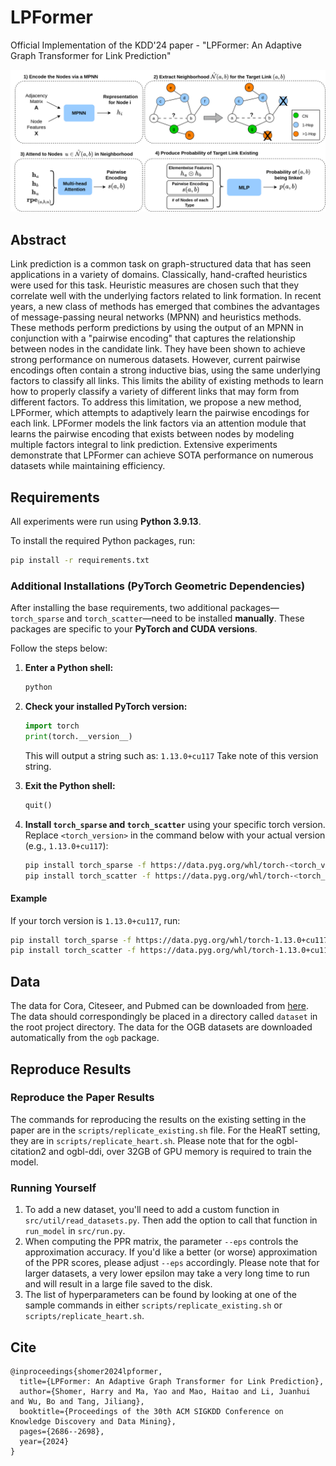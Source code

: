 # LPFormer

Official Implementation of the KDD'24 paper - "LPFormer: An Adaptive Graph Transformer for Link Prediction"

![Framework](https://raw.githubusercontent.com/HarryShomer/LPFormer/master/LPFormer-Framework.png)

## Abstract

Link prediction is a common task on graph-structured data that has seen applications in a variety of domains. Classically, hand-crafted heuristics were used for this task. Heuristic measures are chosen such that they correlate well with the underlying factors related to link formation. In recent years, a new class of methods has emerged that combines the advantages of message-passing neural networks (MPNN) and heuristics methods. These methods perform predictions by using the output of an MPNN in conjunction with a "pairwise encoding" that captures the relationship between nodes in the candidate link. They have been shown to achieve strong performance on numerous datasets. However, current pairwise encodings often contain a strong inductive bias, using the same underlying factors to classify all links. This limits the ability of existing methods to learn how to properly classify a variety of different links that may form from different factors. To address this limitation, we propose a new method, LPFormer, which attempts to adaptively learn the pairwise encodings for each link. LPFormer models the link factors via an attention module that learns the pairwise encoding that exists between nodes by modeling multiple factors integral to link prediction. Extensive experiments demonstrate that LPFormer can achieve SOTA performance on numerous datasets while maintaining efficiency.

## Requirements

All experiments were run using **Python 3.9.13**.

To install the required Python packages, run:

```bash
pip install -r requirements.txt
```

### Additional Installations (PyTorch Geometric Dependencies)

After installing the base requirements, two additional packages—`torch_sparse` and `torch_scatter`—need to be installed **manually**. These packages are specific to your **PyTorch and CUDA versions**.

Follow the steps below:

1. **Enter a Python shell:**

   ```bash
   python
   ```

2. **Check your installed PyTorch version:**

   ```python
   import torch
   print(torch.__version__)
   ```

   This will output a string such as:
   `1.13.0+cu117`
   Take note of this version string.

3. **Exit the Python shell:**

   ```python
   quit()
   ```

4. **Install `torch_sparse` and `torch_scatter`** using your specific torch version. Replace `<torch_version>` in the command below with your actual version (e.g., `1.13.0+cu117`):

   ```bash
   pip install torch_sparse -f https://data.pyg.org/whl/torch-<torch_version>.html
   pip install torch_scatter -f https://data.pyg.org/whl/torch-<torch_version>.html
   ```

#### Example

If your torch version is `1.13.0+cu117`, run:

```bash
pip install torch_sparse -f https://data.pyg.org/whl/torch-1.13.0+cu117.html
pip install torch_scatter -f https://data.pyg.org/whl/torch-1.13.0+cu117.html
```

## Data

The data for Cora, Citeseer, and Pubmed can be downloaded from [here](https://github.com/Juanhui28/HeaRT#download-data). The data should correspondingly be placed in a directory called `dataset` in the root project directory. The data for the OGB datasets are downloaded automatically from the `ogb` package.

## Reproduce Results

<!-- ### Compute PPR Matrices

Before being able to reproduce the results, you must calculate the PPR matrices for each dataset. This can be done for each dataset by running:
```
bash scripts/calc_ppr_matrices.sh
```
The parameter `--eps` controls the approximation accuracy. If you'd like a better (or worse) approximation of the PPR scores, please adjust `--eps` accordingly. Please note that for larger datasets, a very lower epsilon may take a very long time to run and will result in a large file saved to the disk. -->

### Reproduce the Paper Results

The commands for reproducing the results on the existing setting in the paper are in the `scripts/replicate_existing.sh` file. For the HeaRT setting, they are in `scripts/replicate_heart.sh`. Please note that for the ogbl-citation2 and ogbl-ddi, over 32GB of GPU memory is required to train the model.

### Running Yourself

1. To add a new dataset, you'll need to add a custom function in `src/util/read_datasets.py`. Then add the option to call that function in `run_model` in `src/run.py`.
2. When computing the PPR matrix, the parameter `--eps` controls the approximation accuracy. If you'd like a better (or worse) approximation of the PPR scores, please adjust `--eps` accordingly. Please note that for larger datasets, a very lower epsilon may take a very long time to run and will result in a large file saved to the disk.
3. The list of hyperparameters can be found by looking at one of the sample commands in either `scripts/replicate_existing.sh` or `scripts/replicate_heart.sh`.

## Cite

```
@inproceedings{shomer2024lpformer,
  title={LPFormer: An Adaptive Graph Transformer for Link Prediction},
  author={Shomer, Harry and Ma, Yao and Mao, Haitao and Li, Juanhui and Wu, Bo and Tang, Jiliang},
  booktitle={Proceedings of the 30th ACM SIGKDD Conference on Knowledge Discovery and Data Mining},
  pages={2686--2698},
  year={2024}
}
```
